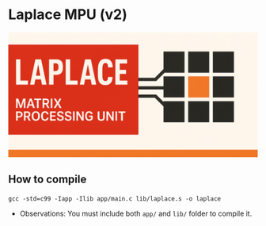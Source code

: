 # Laplace MPU (v2)

![Laplace MPU banner (v2)](docs/banner-v2-readme.png)

## How to compile

```
gcc -std=c99 -Iapp -Ilib app/main.c lib/laplace.s -o laplace
```

* Observations: You must include both `app/` and `lib/` folder to compile it.

